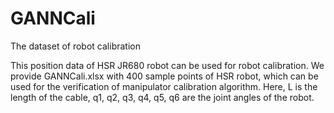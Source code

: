 # GANNCali
The dataset of robot calibration

This position data of HSR JR680 robot can be used for robot calibration. We provide GANNCali.xlsx with 400 sample points of HSR robot, which can be used for the verification of manipulator calibration algorithm. Here, L is the length of the cable, q1, q2, q3, q4, q5, q6 are the joint angles of the robot.
